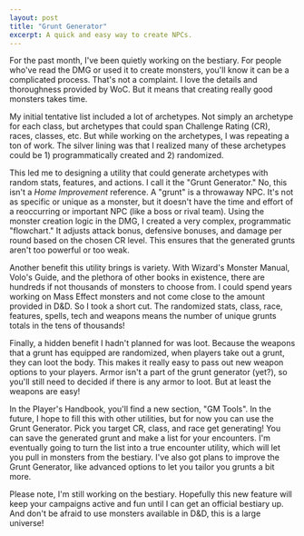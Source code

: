 ```yaml
---
layout: post
title: "Grunt Generator"
excerpt: A quick and easy way to create NPCs.
---
```


For the past month, I've been quietly working on the bestiary. For people who've read the DMG or used it to create monsters,
you'll know it can be a complicated process. That's not a complaint. I love the details and thoroughness provided by WoC.
But it means that creating really good monsters takes time.

My initial tentative list included a lot of archetypes. Not simply an archetype for each class, but archetypes that could span Challenge Rating (CR),
races, classes, etc. But while working on the archetypes, I was repeating a ton of work. The silver lining was that I
realized many of these archetypes could be 1) programmatically created and 2) randomized.

This led me to designing a utility that could generate archetypes with random stats, features, and actions. I call it
the "Grunt Generator." No, this isn't a _Home Improvement_ reference. A "grunt" is a throwaway NPC. It's not as specific
or unique as a monster, but it doesn't have the time and effort of a reoccurring or important NPC (like a boss or rival team).
Using the monster creation logic in the DMG, I created a very complex, programmatic "flowchart." It adjusts
attack bonus, defensive bonuses, and damage per round based on the chosen CR level. This ensures that the generated grunts aren't too powerful or too weak.

Another benefit this utility brings is variety. With Wizard's Monster Manual, Volo's Guide, and the plethora of other books in existence,
there are hundreds if not thousands of monsters to choose from. I could spend years working on Mass Effect monsters and not come close
to the amount provided in D&D. So I took a short cut. The randomized stats, class, race, features, spells, tech
and weapons means the number of unique grunts totals in the tens of thousands!

Finally, a hidden benefit I hadn't planned for was loot. Because the weapons that a grunt has equipped are
randomized, when players take out a grunt, they can loot the body. This makes it really easy to pass out new weapon options
to your players. Armor isn't a part of the grunt generator (yet?), so you'll still need to decided if there is any armor to
loot. But at least the weapons are easy!

In the Player's Handbook, you'll find a new section, "GM Tools". In the future, I hope to fill this with other utilities,
but for now you can use the Grunt Generator. Pick you target CR, class, and race get generating! You can save the generated
grunt and make a list for your encounters. I'm eventually going to turn the list into a true encounter
utility, which will let you pull in monsters from the bestiary. I've also got plans to improve the Grunt Generator,
like advanced options to let you tailor you grunts a bit more.

Please note, I'm still working on the bestiary. Hopefully this new feature will keep your campaigns active and fun until
I can get an official bestiary up. And don't be afraid to use monsters available in D&D, this is a large universe!